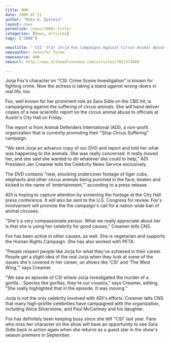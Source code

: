 ```yaml
---
title: AHN
date: 2008-07-11
author: "Mika A. Epstein"
layout: news
permalink: /news/2008/:title/
categories: [News, Articles]
tags: ["2008"]

newstitle: "'CSI' Star Jorja Fox Campaigns Against Circus Animal Abuse  "
newsauthor: Jennifer Tormo  
newssource: AHN  
newsurl: http://www.allheadlinenews.com/articles/7011574660  

---
```


Jorja Fox's character on "CSI: Crime Scene Investigation" is known for fighting crime. Now the actress is taking a stand against wrong-doers in real life, too.

Fox, well known for her prominent role as Sara Sidle on the CBS hit, is campaigning against the suffering of circus animals. She will hand deliver copies of a new scientific report on the circus animal abuse to officials at Austin's City Hall on Friday.

The report is from Animal Defenders International (ADI), a non-profit organization that is currently promoting their "Stop Circus Suffering" campaign.

"We sent Jorja an advance copy of our DVD and report and told her what was happening to the animals. She was really concerned. It really moved her, and she said she wanted to do whatever she could to help," ADI President Jan Creamer tells the Celebrity News Service exclusively.

The DVD contains "new, shocking undercover footage of tiger cubs, elephants and other circus animals being punched in the face, beaten and kicked in the name of &#8216;entertainment,'" according to a press release.

ADI is hoping to capture attention by screening the footage at the City Hall press conference. It will also be sent to the U.S. Congress for review. Fox's involvement will promote the the campaign's call for a nation-wide ban of animal circuses.

"She's a very compassionate person. What we really appreciate about her is that she is using her celebrity for good causes," Creamer tells CNS.

Fox has been active in other causes, as well. She is vegetarian and supports the Human Rights Campaign. She has also worked with PETA.

"People respect people like Jorja for what they've achieved in their career. People get a slight idea of the real Jorja when they look at some of the issues she's covered in her career, on shows like &#8216;CSI' and &#8216;The West Wing,'" says Creamer.

"We saw an episode of CSI where Jorja investigated the murder of a gorilla... Species like gorillas, they're our cousins," says Creamer, adding, "She really highlighted that in the episode. It was moving."

Jorja is not the only celebrity involved with ADI's efforts. Creamer tells CNS that many high-profile celebrities have campaigned with the organization, including Alicia Silverstone, and Paul McCartney and his daughter.

Fox has definitely been keeping busy since she left "CSI" last year. Fans who miss her character on the show will have an opportunity to see Sara Sidle back in action again when she returns as a guest star in the show's season premiere in September.  
